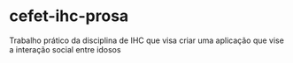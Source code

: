 # cefet-ihc-prosa
Trabalho prático da disciplina de IHC que visa criar uma aplicação que vise a interação social entre idosos
